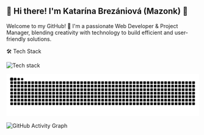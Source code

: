## 🌟 Hi there! I'm Katarína Brezániová (Mazonk) 👋
Welcome to my GitHub! 🚀 I'm a passionate Web Developer & Project Manager, blending creativity with technology to build efficient and user-friendly solutions.

🛠️ Tech Stack

<img src="https://skillicons.dev/icons?i=html,css,js,ts,react,tailwind,php,laravel,mysql,postgresql,git,github" alt="Tech stack" />


![Snake Animation](https://github.com/mazonk/mazonk/blob/output/github-contribution-grid-snake-dark.svg??palette=github-dark?timestamp=2024-03-10)

![GitHub Activity Graph](https://github-readme-activity-graph.vercel.app/graph?username=mazonk&theme=elegant)







